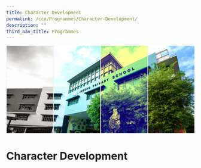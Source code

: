 ```yaml
---
title: Character Development
permalink: /cce/Programmes/Character-Development/
description: ""
third_nav_title: Programmes
---
```

![](/images/Banner.png)

Character Development
=====================